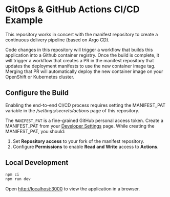 # GitOps & GitHub Actions CI/CD Example

This repository works in concert with the manifest repository to create a continuous delivery pipeline (based on Argo CD).

Code changes in this repository will trigger a workflow that builds this application into a Github container registry. Once the build is complete, it will trigger a workflow that creates a PR in the manifest repository that updates the deployment manifests to use the new container image tag. Merging that PR will automatically deploy the new container image on your OpenShift or Kubernetes cluster.

## Configure the Build

Enabling the end-to-end CI/CD process requires setting the MANIFEST_PAT variable in the */settings/secrets/actions* page of this repository.

The `MANIFEST_PAT` is a fine-grained GitHub personal access token. Create a MANIFEST_PAT from
your [Developer Settings](https://github.com/settings/tokens?type=beta) page.
While creating the MANIFEST_PAT, you should:

1. Set **Repository access** to your fork of the manifest repository.
1. Configure **Permissions** to enable **Read and Write** access to **Actions**.

## Local Development

```bash
npm ci
npm run dev
```

Open [http://localhost:3000](http://localhost:3000) to view the application in a browser.
